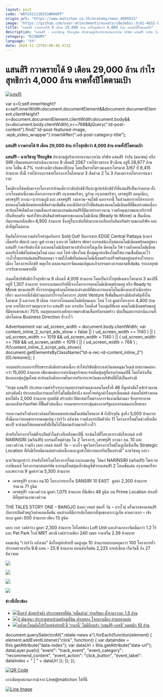 ```yaml
---
layout: post
code: "ART2411130251WM4OFP"
origin_url: "https://www.matichon.co.th/economy/news_4895915"
image: "https://github.com/user-attachments/assets/c8e3eb1c-3c41-4b52-bbec-1ea174e597ff"
title: "แสนสิริ กวาดรายได้ 9 เดือน 29,000 ล้าน กำไรสุทธิกว่า 4,000 ล้าน คาดทั้งปีโตตามเป้า"
description: "แสนสิริ - นายวิชาญ วิริยะภูษิต ประธานผู้บริหารสายงานการเงิน บริษัท แสนสิริ จำกัด (มหาชน) หรือ SIRI เปิดเผยผลการดำเนินงานรอบ 9 เดือนปี 2567 รายได้รวมรอบ 9"
category: "ECONOMY"
language: "th"
date: 2024-11-13T03:00:48.472Z
---
```


# แสนสิริ กวาดรายได้ 9 เดือน 29,000 ล้าน กำไรสุทธิกว่า 4,000 ล้าน คาดทั้งปีโตตามเป้า

[![](https://www.matichon.co.th/wp-content/uploads/2024/11/แสนสิริ4564.jpg "แสนสิริ")](https://www.matichon.co.th/wp-content/uploads/2024/11/แสนสิริ4564.jpg)

var x=0;self.innerHeight?x=self.innerWidth:document.documentElement&&document.documentElement.clientHeight?x=document.documentElement.clientWidth:document.body&&(x=document.body.clientWidth),x<=768&&jQuery(".td-post-content").find(".td-post-featured-image, .wpb\_video\_wrapper").insertAfter(".ud-post-category-title");

#### **แสนสิริ กวาดรายได้ 9 เดือน 29,000 ล้าน กำไรสุทธิกว่า 4,000 ล้าน คาดทั้งปีโตตามเป้า**

**แสนสิริ – นายวิชาญ วิริยะภูษิต** ประธานผู้บริหารสายงานการเงิน บริษัท แสนสิริ จำกัด (มหาชน) หรือ SIRI เปิดเผยผลการดำเนินงานรอบ 9 เดือนปี 2567 รายได้รวมรอบ 9 เดือน อยู่ที่ 28,877 ล้านบาท โตขึ้น 4.7% จากช่วงเดียวกันของปีก่อน โดยเป็นรายได้รวมเฉพาะไตรมาส 3/67 ที่ 9,415 ล้านบาท ทั้งนี้ รายได้จากการขายโครงการในไตรมาส 3 สัดส่วน 2 ใน 3 ยังคงมาจากโครงการแนวราบ

โดยมีรายได้หลักมาจากโครงการบ้านเดี่ยวระดับลักซ์ชัวรีและซูเปอร์ลักซ์ชัวรีที่แสนสิริเป็นเจ้าตลาด ทั้งการโอนต่อเนื่องของโครงการนาราสิริ กรุงเทพกรีฑา, บูก้าน กรุงเทพกรีฑา, เศรษฐสิริ ดอนเมือง, เศรษฐสิริ บางนา-สุวรรณภูมิ และ เศรษฐสิริ วงแหวน-จตุโชติ นอกจากนี้ ในส่วนของรายได้จากการขายคอนโดมิเนียมทยอยมีสัดส่วนเพิ่มขึ้น และมีอัตรากำไรขั้นต้นของคอนโดมิเนียมที่ดีขึ้นอย่างต่อเนื่อง สะท้อนให้เห็นถึงความแข็งแกร่งของแบรนด์แสนสิริที่มีมาอย่างยาวนาน รวมถึงคุณภาพและบริการที่เป็นที่ยอมรับ จนทำให้ระดับสินค้าพร้อมขายของคอนโดมิเนียม (Ready to Move) ณ สิ้นเดือนกันยายนเหลือเพียง 6,900 ล้านบาท ซึ่งอยู่ในระดับที่ต่ำมากหากเทียบกับสินทรัพย์รวมของบริษัท และต่ำที่สุดในตลาด

ยืนยันได้จากความสำเร็จล่าสุดกับการ Sold Out! ปิดการขาย EDGE Central Pattaya (เอดจ์ เซ็นทรัล พัทยา) เดอะ มูฟ บางนา และเวย์ โพธิสาร พัทยา แบรนด์น้องใหม่คอนโดมิเนียมพร้อมอยู่ของแสนสิริ ราคาจับต้องได้ และคอนโดมิเนียมราคาเข้าถึงง่ายในภูเก็ต ดีคอนโด รีฟ รวมถึงคอนโดมิเนียมตอบรับไลฟ์สไตล์คนรุ่นใหม่ เดอะ เบส ไฮท์-เชียงใหม่ ที่กลุ่มลูกค้าเชียงใหม่ให้ความเชื่อมั่นและไว้วางใจในแบรนด์แสนสิริตลอดมา รวมทั้งไลฟ์สไตล์คอนโดมิเนียมสร้างเสร็จพร้อมอยู่บนทำเลใจกลางเมือง โครงการเอ็กซ์ที พญาไท ตลอดจนการจัดแคมเปญและกิจกรรมทางการตลาดที่เข้มข้น จากกลยุทธ์การรักษายอดขายที่ดี

ส่งผลให้บริษัทมีกำไรสุทธิรวม 9 เดือนที่ 4,009 ล้านบาท โดยเป็นกำไรสุทธิเฉพาะไตรมาส 3 ของปีนี้ อยู่ที่ 1,307 ล้านบาท จากกระแสตอบรับที่ดีจากโครงการคอนโดมิเนียมพร้อมอยู่ หรือ Ready to Move ของแสนสิริ ทั้งจากกลุ่มลูกค้าคนไทยและต่างชาติที่ต้องการคอนโดในเมืองและหัวเมืองท่องเที่ยว นอกจากนี้ยังมีส่วนแบ่งกำไรจากโครงการ Joint Venture ที่เพิ่มขึ้นอย่างมีนัยสำคัญทั้งในไตรมาส 3 และรอบ 9 เดือน จากการโอนคอนโดมิเนียมเดอะ ไลน์ ไวบ์ มูลค่าโครงการ 4,400 ล้านบาท ภายใต้การร่วมทุนระหว่าง แสนสิริ และ แรบบิท โฮลดิ้งส์ ในกลุ่มบีทีเอส คอนโดมิเนียมพร้อมอยู่ที่มียอดขายแล้ว 75% บนสุดยอดทำเลศักยภาพตรงข้ามเซ็นทรัลลาดพร้าว นับเป็นผลการดำเนินงานที่เติบโตตาม Business Direction ที่วางไว้

Advertisement var ud\_screen\_width = document.body.clientWidth; var content\_inline\_2\_script\_ads\_show = false || ( ud\_screen\_width >= 1140 ) || ( ud\_screen\_width >= 1019 && ud\_screen\_width < 1140 ) || ( ud\_screen\_width >= 768 && ud\_screen\_width < 1019 ) || ( ud\_screen\_width < 768 ) ; if(!content\_inline\_2\_script\_ads\_show){ document.getElementsByClassName("td-a-rec-id-content\_inline\_2")\[0\].remove(); }

จากผลประกอบการที่รักษาระดับดีอย่างต่อเนื่อง ทำให้บริษัทมีกระแสเงินสดหมุนเวียนด้วยสภาพคล่องกว่า 15,000 ล้านบาท เพียงพอต่อการดำเนินธุรกิจและจ่ายคืนหุ้นกู้ที่ครบกำหนดปีนี้ โดยไม่จำเป็นต้องออกหุ้นกู้ชุดใหม่ สะท้อนถึงศักยภาพในการบริหารการเงินของบริษัทที่ดีได้เป็นอย่างดี

“ล่าสุด แสนสิริ ประสบความสำเร็จจากงานมหกรรมบ้านและคอนโดครั้งที่ 46 ที่ลูกค้ามั่นใจเข้าร่วมงานอย่างคับคั่ง ประกอบกับการมอบโปรโมโมชั่นที่ทำถึง ตอบโจทย์ลูกค้าในทุกเซ็กเมนต์ ส่งผลให้สร้างยอดขายได้ถึง 2,000 ล้านบาท ทุบสถิติ สร้างประวัติศาสตร์ใหม่จากการจัดงานที่ผ่านมา รับบรรยากาศตลาดอสังหาริมทรัพย์ ที่ฟื้นตัวต่อเนื่อง จากมาตรการกระตุ้นของภาครัฐและเทรนด์ดอกเบี้ยขาลง

จากความสำเร็จดังกล่าวส่งผลให้ยอดขายสะสมตั้งแต่ต้นไตรมาส 4 ถึงปัจจุบัน สูงถึง 5,000 ล้านบาท ทั้งนี้คาดว่ายอดขายจากแคมเปญ เว่อร์วัง อลังเซล รวมถึงการเปิดตัวอีก 11 โครงการใหม่ในช่วงที่เหลือของปี จะส่งผลให้ยอดขายทั้งปีเป็นไปได้ตามเป้าหมายที่วางไว้

สำหรับโครงการใหม่ที่จะเปิดตัวในช่วงที่เหลือของปีนี้ จะเน้นไปที่โครงการระดับไฮเอนด์ อาทิ NARINSIRI (ณริณสิริ) แบรนด์ใหม่ล่าสุด ใน 2 โครงการ, เศรษฐศิริ บางนา กม. 10 และงามวงศ์วาน รวมถึง เดอะ เทลล์ สตอรี่ วัน – บางโจ พูลวิลล่าโครงการใหม่ในภูเก็ตซึ่งเป็น Strategic Location ที่ยังมีเรียลดีมานด์อย่างต่อเนื่องและลูกค้าให้การตอบรับเป็นอย่างดี” นายวิชาญ กล่าว

นายวิชาญกล่าว่า สำหรับไฮท์ไลต์โครงการใหม่ และแคมเปญ  ได้แก่ NARINSIRI (ณริณสิริ) ไพรเวทเรสซิเดนซ์ โครงการมาสเตอร์พีช แบรนด์ใหม่สุดเอ็กซ์คลูซีฟจากแสนสิริ 2 โลเคชั่นเด่น กรุงเทพกรีฑา และพระราม 9 มูลค่ารวม 5,300 ล้านบาท

*   เศรษฐสิริ บางนา กม.10 โครงการแรกใน SANSIRI 10 EAST  มูลค่า 2,300 ล้านบาท จำนวน 71 ยูนิต
*   เศรษฐสิริ งามวงศ์วาน มูลค่า 1,075 ล้านบาท ที่มีเพียง 48 ยูนิต บน Prime Location ทำเลที่ดีที่สุดย่านงามวงศ์วาน

THE TALES STORY ONE – BANGJO (เดอะ เทลล์ สตอรี่ วัน – บางโจ) ครั้งแรกของแสนสิริ กับการเปิดตัวพลูวิลล่าคอลเล็คชัน บนทำเลที่มีการเติบโตมากที่สุดของเกาะภูเก็ต หาดบางเบา – เชิงทะเล มูลค่า 500 ล้านบาท เพียง 13 ยูนิต

เดอะ เบส วงศ์สว่าง มูลค่า 2,300 ล้านบาท ไฮไลท์ห้อง Loft Unit และส่วนกลางจัดเต็มกว่า 1.2 ไร่ และ Pet Park ใกล้ MRT สถานีวงศ์สว่างเพียง 240 เมตร ราคาเริ่ม 2.39 ล้านบาท

แคมเปญ “เว่อร์วัง อลังเซล” ดีลใหญ่ส่งท้ายปี ลดสูงสุด 10 ล้านบาทครอบคลุมกว่า 100 โครงการทั่วประเทศราคาเริ่ม 9.8 แสน – 25.9 ล้านบาท ผ่อนต่ำเริ่มต้น 2,225 บาท/เดือน เริ่มวันนี้ ถึง 27 ธันวาคม

![](https://www.matichon.co.th/wp-content/uploads/2024/11/S__154288159_0-1024x683.jpg)

![](https://www.matichon.co.th/wp-content/uploads/2024/11/S__154288158_0-1024x539.jpg)

![](https://www.matichon.co.th/wp-content/uploads/2024/11/S__154288160_0-1024x576.jpg)

![](https://www.matichon.co.th/wp-content/uploads/2024/11/S__154288156_0-1024x536.jpg)

#### ข่าวที่เกี่ยวข้อง

*   [![](https://www.matichon.co.th/wp-content/uploads/2024/11/1568412.jpg)ฮือฮา! นักธุรกิจดัง ประกาศขายที่ดิน ‘หมื่นล้าน’ ย่านรัชดา ตั้งราคาวาละ 1.5 ล้าน](https://www.matichon.co.th/economy/news_4895477)
*   [![](https://www.matichon.co.th/wp-content/uploads/2024/11/kphkomujfbo.jpg)ปู มัณฑนา ประกาศขายบ้านพร้อมที่ดิน ทำเลทอง ใจกลางเมือง ย่านทองหล่อ](https://www.matichon.co.th/entertainment/news_4890733)
*   [![](https://www.matichon.co.th/wp-content/uploads/2024/11/บ้านแสนสิริ-0172.jpg)อสังหาโหมอัดโปรใหญ่ส่งท้ายปี ชี้ ‘ราคานี้’ ไม่มีอีกแล้ว ‘แสนสิริ-เอสซี’ ลดหนัก 10 ล้าน](https://www.matichon.co.th/economy/news_4887875)

document.querySelectorAll(".relate-news a").forEach(function(element) { element.addEventListener("click", function() { var dataIndex = this.getAttribute("data-index"); var dataUrl = this.getAttribute("data-url"); dataLayer.push({ "event": "track\_event", "event\_category": "recommend\_content", "event\_action": "click\_button", "event\_label": dataIndex + " | " + dataUrl }); }); });

[![QR Code](https://www.matichon.co.th/wp-content/uploads/2023/07/wob1371z.jpg)](https://lin.ee/ht0nDxX)

เกาะติดทุกสถานการณ์จาก Line@matichon ได้ที่นี่

[![Line Image](https://www.matichon.co.th/wp-content/uploads/2023/07/th.png)](https://lin.ee/ht0nDxX)